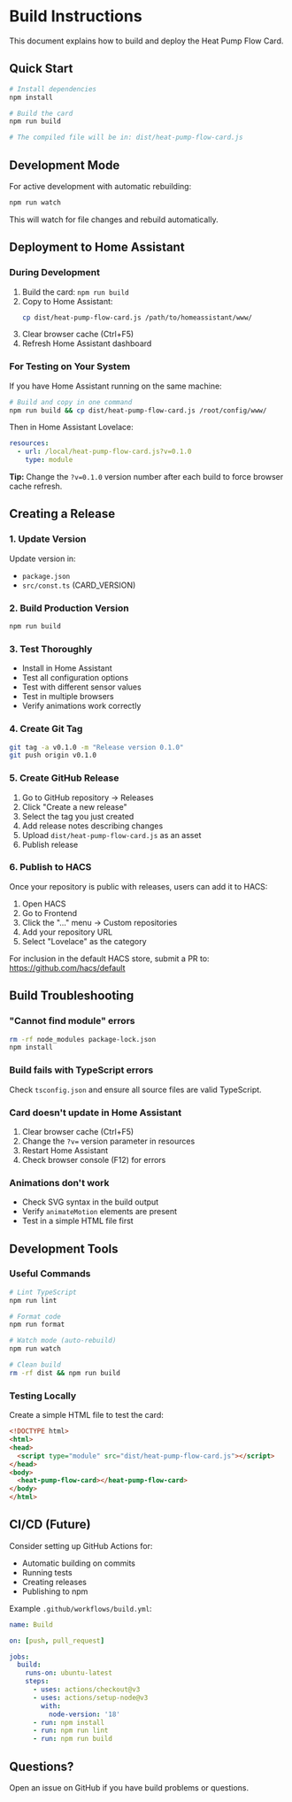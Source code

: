 # Build Instructions

This document explains how to build and deploy the Heat Pump Flow Card.

## Quick Start

```bash
# Install dependencies
npm install

# Build the card
npm run build

# The compiled file will be in: dist/heat-pump-flow-card.js
```

## Development Mode

For active development with automatic rebuilding:

```bash
npm run watch
```

This will watch for file changes and rebuild automatically.

## Deployment to Home Assistant

### During Development

1. Build the card: `npm run build`
2. Copy to Home Assistant:
   ```bash
   cp dist/heat-pump-flow-card.js /path/to/homeassistant/www/
   ```
3. Clear browser cache (Ctrl+F5)
4. Refresh Home Assistant dashboard

### For Testing on Your System

If you have Home Assistant running on the same machine:

```bash
# Build and copy in one command
npm run build && cp dist/heat-pump-flow-card.js /root/config/www/
```

Then in Home Assistant Lovelace:

```yaml
resources:
  - url: /local/heat-pump-flow-card.js?v=0.1.0
    type: module
```

**Tip:** Change the `?v=0.1.0` version number after each build to force browser cache refresh.

## Creating a Release

### 1. Update Version

Update version in:
- `package.json`
- `src/const.ts` (CARD_VERSION)

### 2. Build Production Version

```bash
npm run build
```

### 3. Test Thoroughly

- Install in Home Assistant
- Test all configuration options
- Test with different sensor values
- Test in multiple browsers
- Verify animations work correctly

### 4. Create Git Tag

```bash
git tag -a v0.1.0 -m "Release version 0.1.0"
git push origin v0.1.0
```

### 5. Create GitHub Release

1. Go to GitHub repository → Releases
2. Click "Create a new release"
3. Select the tag you just created
4. Add release notes describing changes
5. Upload `dist/heat-pump-flow-card.js` as an asset
6. Publish release

### 6. Publish to HACS

Once your repository is public with releases, users can add it to HACS:

1. Open HACS
2. Go to Frontend
3. Click the "..." menu → Custom repositories
4. Add your repository URL
5. Select "Lovelace" as the category

For inclusion in the default HACS store, submit a PR to:
https://github.com/hacs/default

## Build Troubleshooting

### "Cannot find module" errors

```bash
rm -rf node_modules package-lock.json
npm install
```

### Build fails with TypeScript errors

Check `tsconfig.json` and ensure all source files are valid TypeScript.

### Card doesn't update in Home Assistant

1. Clear browser cache (Ctrl+F5)
2. Change the `?v=` version parameter in resources
3. Restart Home Assistant
4. Check browser console (F12) for errors

### Animations don't work

- Check SVG syntax in the build output
- Verify `animateMotion` elements are present
- Test in a simple HTML file first

## Development Tools

### Useful Commands

```bash
# Lint TypeScript
npm run lint

# Format code
npm run format

# Watch mode (auto-rebuild)
npm run watch

# Clean build
rm -rf dist && npm run build
```

### Testing Locally

Create a simple HTML file to test the card:

```html
<!DOCTYPE html>
<html>
<head>
  <script type="module" src="dist/heat-pump-flow-card.js"></script>
</head>
<body>
  <heat-pump-flow-card></heat-pump-flow-card>
</body>
</html>
```

## CI/CD (Future)

Consider setting up GitHub Actions for:
- Automatic building on commits
- Running tests
- Creating releases
- Publishing to npm

Example `.github/workflows/build.yml`:

```yaml
name: Build

on: [push, pull_request]

jobs:
  build:
    runs-on: ubuntu-latest
    steps:
      - uses: actions/checkout@v3
      - uses: actions/setup-node@v3
        with:
          node-version: '18'
      - run: npm install
      - run: npm run lint
      - run: npm run build
```

## Questions?

Open an issue on GitHub if you have build problems or questions.

